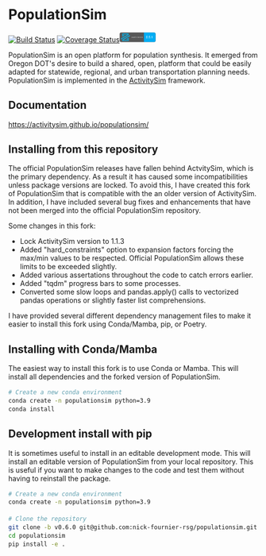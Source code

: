PopulationSim
=============

[![Build Status](https://travis-ci.org/activitysim/populationsim.svg?branch=master)](https://travis-ci.org/ActivitySim/populationsim) [![Coverage Status](https://coveralls.io/repos/ActivitySim/populationsim/badge.png?branch=master)](https://coveralls.io/r/ActivitySim/populationsim?branch=master)<a href="https://medium.com/zephyrfoundation/populationsim-the-synthetic-commons-670e17383048"><img src="https://github.com/ZephyrTransport/zephyr-website/blob/gh-pages/img/badging/project_pages/populationsim/PopulationSim.png" width="72.6" height="19.8"></a>


PopulationSim is an open platform for population synthesis.  It emerged
from Oregon DOT's desire to build a shared, open, platform that could be
easily adapted for statewide, regional, and urban transportation planning
needs.  PopulationSim is implemented in the
[ActivitySim](https://github.com/activitysim/activitysim) framework.

## Documentation

https://activitysim.github.io/populationsim/


## Installing from this repository
The official PopulationSim releases have fallen behind ActvitySim, which is the primary dependency. As a result it has caused some incompatibilities unless package versions are locked. To avoid this, I have created this fork of PopulationSim that is compatible with the an older version of ActivitySim. In addition, I have included several bug fixes and enhancements that have not been merged into the official PopulationSim repository.

Some changes in this fork:
- Lock ActivitySim version to 1.1.3
- Added "hard_constraints" option to expansion factors forcing the max/min values to be respected. Official PopulationSim allows these limits to be exceeded slightly.
- Added various assertations throughout the code to catch errors earlier.
- Added "tqdm" progress bars to some processes.
- Converted some slow loops and pandas.apply() calls to vectorized pandas operations or slightly faster list comprehensions.

I have provided several different dependency management files to make it easier to install this fork using Conda/Mamba, pip, or Poetry.


## Installing with Conda/Mamba
The easiest way to install this fork is to use Conda or Mamba. This will install all dependencies and the forked version of PopulationSim.

```bash
# Create a new conda environment
conda create -n populationsim python=3.9
conda install 
```

## Development install with pip
It is sometimes useful to install in an editable development mode. This will install an editable version of PopulationSim from your local repository. This is useful if you want to make changes to the code and test them without having to reinstall the package.

```bash
# Create a new conda environment
conda create -n populationsim python=3.9

# Clone the repository
git clone -b v0.6.0 git@github.com:nick-fournier-rsg/populationsim.git
cd populationsim
pip install -e .
```

